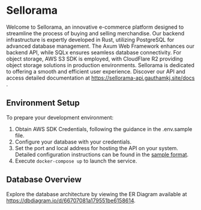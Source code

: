 # Sellorama

Welcome to Sellorama, an innovative e-commerce platform designed to streamline the process of buying and selling merchandise. Our backend infrastructure is expertly developed in Rust, utilizing PostgreSQL for advanced database management. The Axum Web Framework enhances our backend API, while SQLx ensures seamless database connectivity. For object storage, AWS S3 SDK is employed, with CloudFlare R2 providing object storage solutions in production environments. Sellorama is dedicated to offering a smooth and efficient user experience. Discover our API and access detailed documentation at https://sellorama-api.gauthamkj.site/docs .

## Environment Setup

To prepare your development environment:

1. Obtain AWS SDK Credentials, following the guidance in the .env.sample file.
2. Configure your database with your credentials.
3. Set the port and local address for hosting the API on your system.
   Detailed configuration instructions can be found in the [sample format](/.env.sample).
4. Execute `docker-compose up` to launch the service.

## Database Overview

Explore the database architecture by viewing the ER Diagram available at https://dbdiagram.io/d/66707081a179551be6158614.
